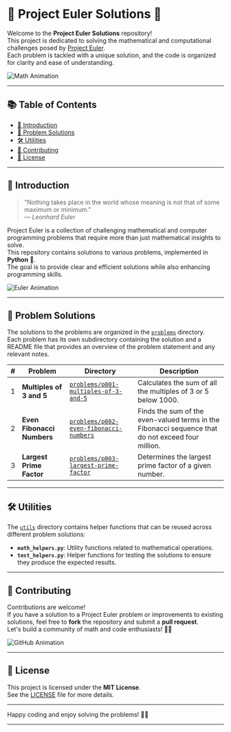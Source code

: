 # 🧮 Project Euler Solutions 🚀

Welcome to the **Project Euler Solutions** repository!  
This project is dedicated to solving the mathematical and computational challenges posed by [Project Euler](https://projecteuler.net/).  
Each problem is tackled with a unique solution, and the code is organized for clarity and ease of understanding.

![Math Animation](https://media.giphy.com/media/3o7aD2saalBwwftBIY/giphy.gif)

---

## 📚 Table of Contents

- [🎉 Introduction](#introduction)
- [📝 Problem Solutions](#problem-solutions)
- [🛠️ Utilities](#utilities)
- [🤝 Contributing](#contributing)
- [📄 License](#license)

---

## 🎉 Introduction

> "Nothing takes place in the world whose meaning is not that of some maximum or minimum."  
> — *Leonhard Euler*

Project Euler is a collection of challenging mathematical and computer programming problems that require more than just mathematical insights to solve.  
This repository contains solutions to various problems, implemented in **Python** 🐍.  
The goal is to provide clear and efficient solutions while also enhancing programming skills.

![Euler Animation](https://media.giphy.com/media/26ufnwz3wDUli7GU0/giphy.gif)

---

## 📝 Problem Solutions

The solutions to the problems are organized in the [`problems`](./problems) directory.  
Each problem has its own subdirectory containing the solution and a README file that provides an overview of the problem statement and any relevant notes.

| #  | Problem | Directory | Description |
|----|---------|-----------|-------------|
| 1  | **Multiples of 3 and 5** | [`problems/p001-multiples-of-3-and-5`](problems/p001-multiples-of-3-and-5) | Calculates the sum of all the multiples of 3 or 5 below 1000. |
| 2  | **Even Fibonacci Numbers** | [`problems/p002-even-fibonacci-numbers`](problems/p002-even-fibonacci-numbers) | Finds the sum of the even-valued terms in the Fibonacci sequence that do not exceed four million. |
| 3  | **Largest Prime Factor** | [`problems/p003-largest-prime-factor`](problems/p003-largest-prime-factor) | Determines the largest prime factor of a given number. |

---

## 🛠️ Utilities

The [`utils`](./utils) directory contains helper functions that can be reused across different problem solutions:

- **`math_helpers.py`**: Utility functions related to mathematical operations.
- **`test_helpers.py`**: Helper functions for testing the solutions to ensure they produce the expected results.

---

## 🤝 Contributing

Contributions are welcome!  
If you have a solution to a Project Euler problem or improvements to existing solutions, feel free to **fork** the repository and submit a **pull request**.  
Let's build a community of math and code enthusiasts! 🧑‍💻

![GitHub Animation](https://media.giphy.com/media/LmNwrBhejkK9EFP504/giphy.gif)

---

## 📄 License

This project is licensed under the **MIT License**.  
See the [LICENSE](./LICENSE) file for more details.

---

Happy coding and enjoy solving the problems! 🎲✨

---